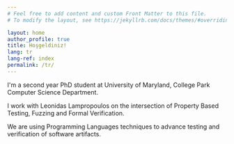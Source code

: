 ```yaml
---
# Feel free to add content and custom Front Matter to this file.
# To modify the layout, see https://jekyllrb.com/docs/themes/#overriding-theme-defaults

layout: home
author_profile: true
title: Hoşgeldiniz!
lang: tr
lang-ref: index
permalink: /tr/
---
```


I'm a second year PhD student at University of Maryland, College Park Computer
Science Department.

I work with Leonidas Lampropoulos on the intersection of Property Based Testing,
Fuzzing and Formal Verification.

We are using Programming Languages techniques to advance testing and verification of software artifacts.
